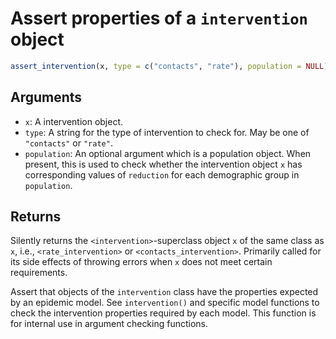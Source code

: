 # Assert properties of a `intervention` object

```r
assert_intervention(x, type = c("contacts", "rate"), population = NULL)
```

## Arguments

- `x`: A intervention object.
- `type`: A string for the type of intervention to check for. May be one of `"contacts"` or `"rate"`.
- `population`: An optional argument which is a population object. When present, this is used to check whether the intervention object `x` has corresponding values of `reduction` for each demographic group in `population`.

## Returns

Silently returns the `<intervention>`-superclass object `x` of the same class as `x`, i.e., `<rate_intervention>` or `<contacts_intervention>`. Primarily called for its side effects of throwing errors when `x` does not meet certain requirements.

Assert that objects of the `intervention` class have the properties expected by an epidemic model. See `intervention()` and specific model functions to check the intervention properties required by each model. This function is for internal use in argument checking functions.
